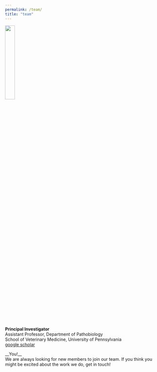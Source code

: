 ```yaml
---
permalink: /team/
title: "team"
---
```

<left>
<img src="monclalab/assets/images/Louise-Moncla-headshot.png" width="25%">
</left>
                                                                                 
__Principal Investigator__<br/>
Assistant Professor, Department of Pathobiology<br/>
School of Veterinary Medicine, University of Pennsylvania<br/>
[google scholar](https://scholar.google.com/citations?user=_myzKrwAAAAJ&hl=en)

<center>
<img src="">
</center>
__You!__<br/>
We are always looking for new members to join our team. If you think you might be excited about the work we do, get in touch! 
